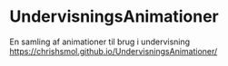 # UndervisningsAnimationer
En samling af animationer til brug i undervisning
https://chrishsmol.github.io/UndervisningsAnimationer/
